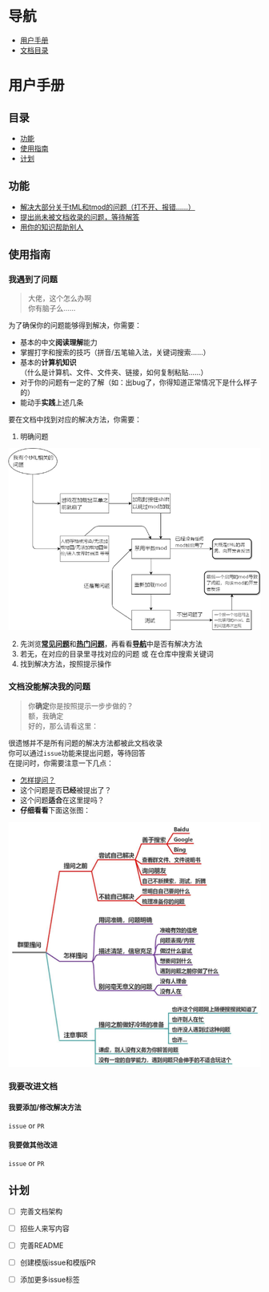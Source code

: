 # 导航

- [用户手册](#用户手册)
- [文档目录][Redirection]

# 用户手册

## 目录
- [功能](#功能)
- [使用指南](#使用指南)
- [计划](#计划)

## 功能

- [解决大部分关于tML和tmod的问题（打不开、报错……）](#我遇到了问题)
- [提出尚未被文档收录的问题，等待解答](#文档没能解决我的问题)
- [用你的知识帮助别人](#我要改进文档)

## 使用指南

### 我遇到了问题

>大佬，这个怎么办啊  
>你有脑子么……

为了确保你的问题能够得到解决，你需要：

- 基本的中文**阅读理解**能力
- 掌握打字和搜索的技巧（拼音/五笔输入法，关键词搜索……）
- 基本的**计算机知识**（什么是计算机、文件、文件夹、链接，如何复制粘贴……）
- 对于你的问题有一定的了解（如：出bug了，你得知道正常情况下是什么样子的）
- 能动手**实践**上述几条

要在文档中找到对应的解决方法，你需要：

1. 明确问题

![明确问题][HowToDetermineIssues]

2. 先浏览[**常见问题**][FAQs]和[**热门问题**][HotPotatos]，再看看[**导航**][Redirection]中是否有解决方法
3. 若无，在对应的目录里寻找对应的问题 或 在仓库中搜索关键词
4. 找到解决方法，按照提示操作

### 文档没能解决我的问题

>你**确定**你是按照提示一步步做的？  
>额，我确定  
>好的，那么请看这里：

很遗憾并不是所有问题的解决方法都被此文档收录  
你可以通过`issue`功能来提出问题，等待回答  
在提问时，你需要注意一下几点：

- [怎样提问？][HTAQTSW]
- 这个问题是否**已经**被提出了？
- 这个问题**适合**在这里提吗？
- **仔细看看**下面这张图：

![如何在群里提问][AQIGC]

### 我要改进文档

#### 我要添加/修改解决方法

`issue` or `PR`

#### 我要做其他改进

`issue` or `PR`

## 计划

- [ ] 完善文档架构
- [ ] 招些人来写内容
- [ ] 完善README
- [ ] 创建模版issue和模版PR
- [ ] 添加更多issue标签


[UsersManual]: https://github.com/lyc-Lacewing/tMLAllInOne/blob/master/README.md#%E7%94%A8%E6%88%B7%E6%89%8B%E5%86%8C
[FAQs]: https://github.com/lyc-Lacewing/tMLAllInOne/blob/master/IssuesAndSolutions/FAQs.md
[HotPotatos]: https://github.com/lyc-Lacewing/tMLAllInOne/blob/master/IssuesAndSolutions/HotPotatos.md
[Redirection]: https://github.com/lyc-Lacewing/tMLAllInOne/blob/master/Redirection.md
[HowToDetermineIssues]: GeneralAssets/HowToDetermineIssues_cn.png
[HTAQTSW]: https://github.com/ryanhanwu/How-To-Ask-Questions-The-Smart-Way/blob/main/README-zh_CN.md
[AQIGC]: GeneralAssets/AskQuestionsInQroupChats_cn.jpg
